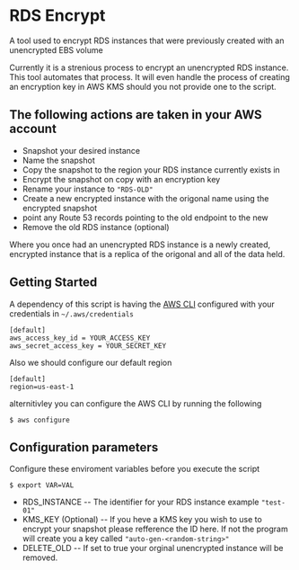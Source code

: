 # RDS Encrypt
A tool used to encrypt RDS instances that were previously created with an unencrypted EBS volume

Currently it is a strenious process to encrypt an unencrypted RDS instance. This tool automates that process. It will even handle the process of creating an encryption key in AWS KMS should you not provide one to the script.


## The following actions are taken in your AWS account
 - Snapshot your desired instance
 - Name the snapshot
 - Copy the snapshot to the region your RDS instance currently exists in
 - Encrypt the snapshot on copy with an encryption key
 - Rename your instance to `"RDS-OLD"`
 - Create a new encrypted instance with the origonal name using the encrypted snapshot
 - point any Route 53 records pointing to the old endpoint to the new
 - Remove the old RDS instance (optional)

Where you once had an unencrypted RDS instance is a newly created, encrypted instance that is a replica of the origonal and all of the data held. 

## Getting Started
A dependency of this script is having the [AWS CLI](https://docs.aws.amazon.com/cli/latest/userguide/getting-started-install.html) configured with your credentials in `~/.aws/credentials` 

```
[default]
aws_access_key_id = YOUR_ACCESS_KEY
aws_secret_access_key = YOUR_SECRET_KEY
```

Also we should configure our default region 

```
[default]
region=us-east-1
```

alternitivley you can configure the AWS CLI by running the following
 
```
$ aws configure 
```

## Configuration parameters
Configure these enviroment variables before you execute the script
```
$ export VAR=VAL
```

 - RDS_INSTANCE -- The identifier for your RDS instance example `"test-01"`
 - KMS_KEY (Optional) -- If you heve a KMS key you wish to use to encrypt your snapshot please refference the ID here. If not the program will create you a key called `"auto-gen-<random-string>"`
 - DELETE_OLD -- If set to true your orginal unencrypted instance will be removed. 




